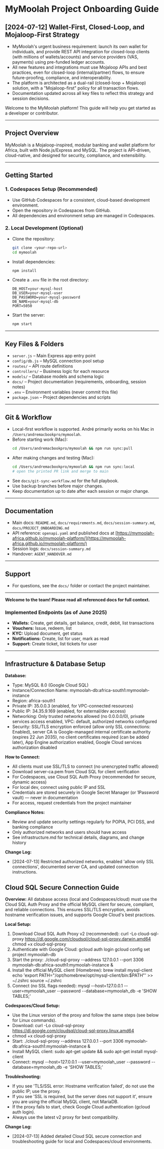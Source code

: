 # MyMoolah Project Onboarding Guide

## [2024-07-12] Wallet-First, Closed-Loop, and Mojaloop-First Strategy
- MyMoolah's urgent business requirement: launch its own wallet for individuals, and provide REST API integration for closed-loop clients (with millions of wallets/accounts) and service providers (VAS, payments) using pre-funded ledger accounts.
- All new features and integrations must use Mojaloop APIs and best practices, even for closed-loop (internal/partner) flows, to ensure future-proofing, compliance, and interoperability.
- The platform is architected as a dual-rail (closed-loop + Mojaloop) solution, with a "Mojaloop-first" policy for all transaction flows.
- Documentation updated across all key files to reflect this strategy and session decisions.

Welcome to the MyMoolah platform! This guide will help you get started as a developer or contributor.

---

## Project Overview

MyMoolah is a Mojaloop-inspired, modular banking and wallet platform for Africa, built with Node.js/Express and MySQL. The project is API-driven, cloud-native, and designed for security, compliance, and extensibility.

---

## Getting Started

### 1. Codespaces Setup (Recommended)

- Use GitHub Codespaces for a consistent, cloud-based development environment.
- Open the repository in Codespaces from GitHub.
- All dependencies and environment setup are managed in Codespaces.

### 2. Local Development (Optional)

- Clone the repository:
  ```bash
  git clone <your-repo-url>
  cd mymoolah
  ```
- Install dependencies:
  ```bash
  npm install
  ```
- Create a `.env` file in the root directory:
  ```env
  DB_HOST=your-mysql-host
  DB_USER=your-mysql-user
  DB_PASSWORD=your-mysql-password
  DB_NAME=your-mysql-db
  PORT=5050
  ```
- Start the server:
  ```bash
  npm start
  ```

---

## Key Files & Folders

- `server.js` – Main Express app entry point
- `config/db.js` – MySQL connection pool setup
- `routes/` – API route definitions
- `controllers/` – Business logic for each resource
- `models/` – Database models and schema logic
- `docs/` – Project documentation (requirements, onboarding, session notes)
- `.env` – Environment variables (never commit this file)
- `package.json` – Project dependencies and scripts

---

## Git & Workflow

- Local-first workflow is supported. André primarily works on his Mac in `/Users/andremacbookpro/mymoolah`.
- Before starting work (Mac):
  ```bash
  cd /Users/andremacbookpro/mymoolah && npm run sync:pull
  ```
- After making changes and testing (Mac):
  ```bash
  cd /Users/andremacbookpro/mymoolah && npm run sync:local
  # open the printed PR link and merge to main
  ```
- See `docs/git-sync-workflow.md` for the full playbook.
- Use backup branches before major changes.
- Keep documentation up to date after each session or major change.

---

## Documentation

- Main docs: `README.md`, `docs/requirements.md`, `docs/session-summary.md`, `docs/PROJECT_ONBOARDING.md`
- API reference: `openapi.yaml` and published docs at [https://mymoolah-africa.github.io/mymoolah-platform/](https://mymoolah-africa.github.io/mymoolah-platform/)
- Session logs: `docs/session-summary.md`
- Handover: `AGENT_HANDOVER.md`

---

## Support

- For questions, see the `docs/` folder or contact the project maintainer.

---

**Welcome to the team! Please read all referenced docs for full context.**

### Implemented Endpoints (as of June 2025)
- **Wallets:** Create, get details, get balance, credit, debit, list transactions
- **Vouchers:** Issue, redeem, list
- **KYC:** Upload document, get status
- **Notifications:** Create, list for user, mark as read
- **Support:** Create ticket, list tickets for user

---

Infrastructure & Database Setup
------------------------------

**Database:**
- Type: MySQL 8.0 (Google Cloud SQL)
- Instance/Connection Name: mymoolah-db:africa-south1:mymoolah-instance
- Region: africa-south1
- Private IP: 35.0.0.3 (enabled, for VPC-connected resources)
- Public IP: 34.35.9.169 (enabled, for external/dev access)
- Networking: Only trusted networks allowed (no 0.0.0.0/0), private services access enabled, VPC: default, authorized networks configured
- Security: SSL/TLS encryption enforced (allow only SSL connections: Enabled), server CA is Google-managed internal certificate authority (expires 22 Jun 2035), no client certificates required (can be added later), App Engine authorization enabled, Google Cloud services authorization disabled

**How to Connect:**
- All clients must use SSL/TLS to connect (no unencrypted traffic allowed)
- Download server-ca.pem from Cloud SQL for client verification
- For Codespaces, use Cloud SQL Auth Proxy (recommended for secure, dynamic access)
- For local dev, connect using public IP and SSL
- Credentials are stored securely in Google Secret Manager (or 1Password vault) — never in documentation
- For access, request credentials from the project maintainer

**Compliance Notes:**
- Review and update security settings regularly for POPIA, PCI DSS, and banking compliance
- Only authorized networks and users should have access
- See infrastructure.md for technical details, diagrams, and change history

**Change Log:**
- [2024-07-13] Restricted authorized networks, enabled 'allow only SSL connections', documented server CA, and updated connection instructions.

Cloud SQL Secure Connection Guide
-------------------------------

**Overview:**
All database access (local and Codespaces/cloud) must use the Cloud SQL Auth Proxy and the official MySQL client for secure, compliant, and reliable connections. This ensures SSL/TLS encryption, avoids hostname verification issues, and supports Google Cloud's best practices.

**Local Setup:**
1. Download Cloud SQL Auth Proxy v2 (recommended):
   curl -Lo cloud-sql-proxy https://dl.google.com/cloudsql/cloud-sql-proxy.darwin.amd64
   chmod +x cloud-sql-proxy
2. Authenticate with Google Cloud:
   gcloud auth login
   gcloud config set project mymoolah-db
3. Start the proxy:
   ./cloud-sql-proxy --address 127.0.0.1 --port 3306 mymoolah-db:africa-south1:mymoolah-instance &
4. Install the official MySQL client (Homebrew):
   brew install mysql-client
   echo 'export PATH="/opt/homebrew/opt/mysql-client/bin:$PATH"' >> ~/.zshrc
   source ~/.zshrc
5. Connect (no SSL flags needed):
   mysql --host=127.0.0.1 --user=mymoolah_user --password --database=mymoolah_db -e 'SHOW TABLES;'

**Codespaces/Cloud Setup:**
- Use the Linux version of the proxy and follow the same steps (see below for Linux commands).
- Download: curl -Lo cloud-sql-proxy https://dl.google.com/cloudsql/cloud-sql-proxy.linux.amd64
- chmod +x cloud-sql-proxy
- Start: ./cloud-sql-proxy --address 127.0.0.1 --port 3306 mymoolah-db:africa-south1:mymoolah-instance &
- Install MySQL client: sudo apt-get update && sudo apt-get install mysql-client
- Connect: mysql --host=127.0.0.1 --user=mymoolah_user --password --database=mymoolah_db -e 'SHOW TABLES;'

**Troubleshooting:**
- If you see 'TLS/SSL error: Hostname verification failed', do not use the public IP; use the proxy.
- If you see 'SSL is required, but the server does not support it', ensure you are using the official MySQL client, not MariaDB.
- If the proxy fails to start, check Google Cloud authentication (gcloud auth login).
- Always use the latest v2 proxy for best compatibility.

**Change Log:**
- [2024-07-13] Added detailed Cloud SQL secure connection and troubleshooting guide for local and Codespaces/cloud environments.